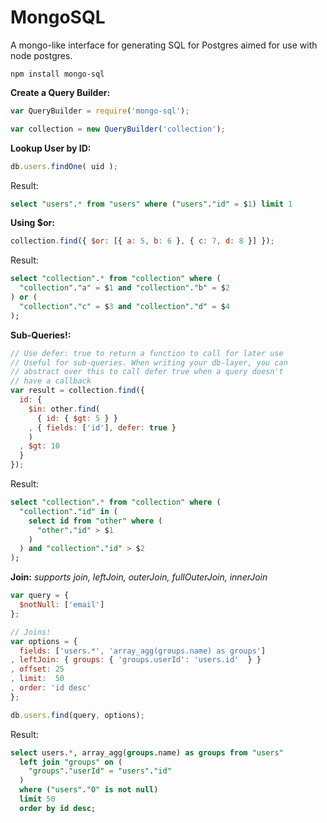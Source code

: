 # MongoSQL

A mongo-like interface for generating SQL for Postgres aimed for use with node postgres.

```
npm install mongo-sql
```

__Create a Query Builder:__

```javascript
var QueryBuilder = require('mongo-sql');

var collection = new QueryBuilder('collection');
```

__Lookup User by ID:__

```javascript
db.users.findOne( uid );
```

Result:

```sql
select "users".* from "users" where ("users"."id" = $1) limit 1
```

__Using $or:__

```javascript
collection.find({ $or: [{ a: 5, b: 6 }, { c: 7, d: 8 }] });
```

Result:

```sql
select "collection".* from "collection" where (
  "collection"."a" = $1 and "collection"."b" = $2
) or (
  "collection"."c" = $3 and "collection"."d" = $4
);
```

__Sub-Queries!:__

```javascript
// Use defer: true to return a function to call for later use
// Useful for sub-queries. When writing your db-layer, you can
// abstract over this to call defer true when a query doesn't
// have a callback
var result = collection.find({
  id: {
    $in: other.find(
      { id: { $gt: 5 } }
    , { fields: ['id'], defer: true }
    )
  , $gt: 10
  }
});
```

Result:

```sql
select "collection".* from "collection" where (
  "collection"."id" in (
    select id from "other" where (
      "other"."id" > $1
    )
  ) and "collection"."id" > $2
);
```

__Join:__ _supports join, leftJoin, outerJoin, fullOuterJoin, innerJoin_

```javascript
var query = {
  $notNull: ['email']
};

// Joins!
var options = { 
  fields: ['users.*', 'array_agg(groups.name) as groups']
, leftJoin: { groups: { 'groups.userId': 'users.id'  } }
, offset: 25
, limit:  50
, order: 'id desc'
};

db.users.find(query, options);
```

Result:

```sql
select users.*, array_agg(groups.name) as groups from "users"
  left join "groups" on (
    "groups"."userId" = "users"."id"
  )
  where ("users"."0" is not null)
  limit 50
  order by id desc;
```

